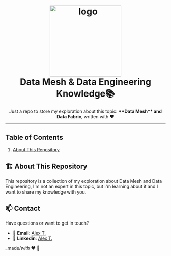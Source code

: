 <h1 align="center">
  <img alt="logo" src="https://external-content.duckduckgo.com/iu/?u=http%3A%2F%2Fwww.specmeters.com%2Fassets%2F1%2F7%2FMainFCKEditorDimension%2FMesh.jpg&f=1&nofb=1&ipt=ef1470c81e6b5453c6e27b8ef8901714fd822d2dad38318eb97c73bc16882428&ipo=images" width="224px"/><br/>
  Data Mesh & Data Engineering Knowledge📚
</h1>
<p align="center">Just a repo to store my exploration about this topic:  <b>**Data Mesh** and Data Fabric</b>, written with ❤️<br/>

---

## Table of Contents

1. [About This Repository](#-about-this-repository)

## 🏗️ About This Repository

This repository is a collection of my exploration about Data Mesh and Data Engineering, I'm not an expert in this topic, but I'm learning about it and I want to share my knowledge with you.


## 📫 Contact

Have questions or want to get in touch?

* 📧 **Email**: [Alex T.](mailto:alex@ideaup.cl)
* 🧳 **Linkedin**: [Alex T.](https://www.linkedin.com/in/alextorresruiz/)

_made/_with_ ❤️ 🤟
